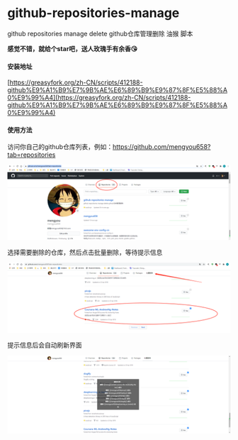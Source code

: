 # github-repositories-manage
github repositories manage delete github仓库管理删除 油猴 脚本

**感觉不错，就给个star吧，送人玫瑰手有余香😘**

#### 安装地址
[https://greasyfork.org/zh-CN/scripts/412188-github%E9%A1%B9%E7%9B%AE%E6%89%B9%E9%87%8F%E5%88%A0%E9%99%A4](https://greasyfork.org/zh-CN/scripts/412188-github%E9%A1%B9%E7%9B%AE%E6%89%B9%E9%87%8F%E5%88%A0%E9%99%A4)

#### 使用方法
访问你自己的github仓库列表，例如：https://github.com/mengyou658?tab=repositories

![image-20200929093952519](README.assets/image-20200929093952519.png)

选择需要删除的仓库，然后点击批量删除，等待提示信息

![image-20200929094030245](README.assets/image-20200929094030245.png)

提示信息后会自动刷新界面

![image-20200929094143891](README.assets/image-20200929094143891.png)
